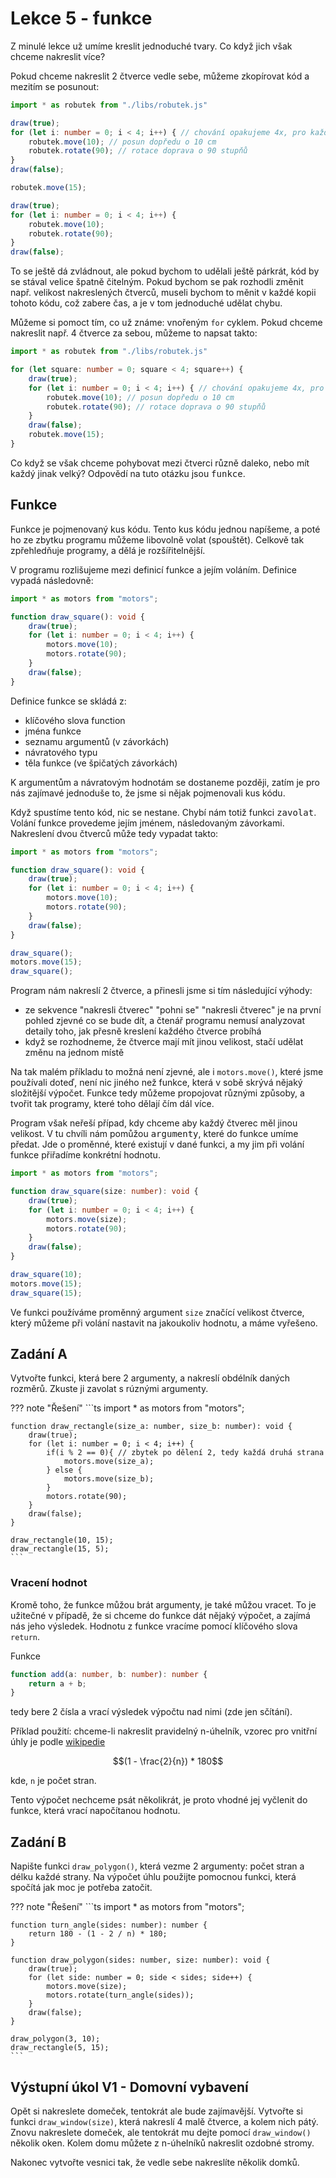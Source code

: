 # Lekce 5 - funkce

Z minulé lekce už umíme kreslit jednoduché tvary. Co když jich však chceme nakreslit více?

Pokud chceme nakreslit 2 čtverce vedle sebe, můžeme zkopírovat kód a mezitím se posunout:

```ts
import * as robutek from "./libs/robutek.js"

draw(true);
for (let i: number = 0; i < 4; i++) { // chování opakujeme 4x, pro každou stěnu čtverce
    robutek.move(10); // posun dopředu o 10 cm
    robutek.rotate(90); // rotace doprava o 90 stupňů
}
draw(false);

robutek.move(15);

draw(true);
for (let i: number = 0; i < 4; i++) {
    robutek.move(10);
    robutek.rotate(90);
}
draw(false);
``` 

To se ještě dá zvládnout, ale pokud bychom to udělali ještě párkrát, kód by se stával velice špatně čitelným.
Pokud bychom se pak rozhodli změnit např. velikost nakreslených čtverců, museli bychom to měnit v každé kopii tohoto kódu, což zabere čas, a je v tom jednoduché udělat chybu.

Můžeme si pomoct tím, co už známe: vnořeným `for` cyklem. Pokud chceme nakreslit např. 4 čtverce za sebou, můžeme to napsat takto:

```ts
import * as robutek from "./libs/robutek.js"

for (let square: number = 0; square < 4; square++) {
    draw(true);
    for (let i: number = 0; i < 4; i++) { // chování opakujeme 4x, pro každou stěnu čtverce
        robutek.move(10); // posun dopředu o 10 cm
        robutek.rotate(90); // rotace doprava o 90 stupňů
    }
    draw(false);
    robutek.move(15);
}

```

Co když se však chceme pohybovat mezi čtverci různě daleko, nebo mít každý jinak velký? Odpovědí na tuto otázku jsou <tt>funkce</tt>.

## Funkce

Funkce je pojmenovaný kus kódu. Tento kus kódu jednou napíšeme, a poté ho ze zbytku programu můžeme libovolně volat (spouštět). Celkově tak zpřehledňuje programy, a dělá je rozšířitelnější.

V programu rozlišujeme mezi definicí funkce a jejím voláním. Definice vypadá následovně:

```ts
import * as motors from "motors";

function draw_square(): void {
    draw(true);
    for (let i: number = 0; i < 4; i++) {
        motors.move(10);
        motors.rotate(90);
    }
    draw(false);
}
```

Definice funkce se skládá z:
- klíčového slova function
- jména funkce
- seznamu argumentů (v závorkách)
- návratového typu
- těla funkce (ve špičatých závorkách)

K argumentům a návratovým hodnotám se dostaneme později, zatím je pro nás zajímavé jednoduše to, že jsme si nějak pojmenovali kus kódu.

Když spustíme tento kód, nic se nestane. Chybí nám totiž funkci <tt>zavolat</tt>. Volání funkce provedeme jejím jménem, následovaným závorkami. Nakreslení dvou čtverců může tedy vypadat takto:

```ts
import * as motors from "motors";

function draw_square(): void {
    draw(true);
    for (let i: number = 0; i < 4; i++) {
        motors.move(10);
        motors.rotate(90);
    }
    draw(false);
}

draw_square();
motors.move(15);
draw_square();
```

Program nám nakreslí 2 čtverce, a přinesli jsme si tím následující výhody:
- ze sekvence "nakresli čtverec" "pohni se" "nakresli čtverec" je na první pohled zjevné co se bude dít, a čtenář programu nemusí analyzovat detaily toho, jak přesně kreslení každého čtverce probíhá
- když se rozhodneme, že čtverce mají mít jinou velikost, stačí udělat změnu na jednom místě

Na tak malém příkladu to možná není zjevné, ale i `motors.move()`, které jsme používali doteď, není nic jiného než funkce, která v sobě skrývá nějaký složitější výpočet. Funkce tedy můžeme propojovat různými způsoby, a tvořit tak programy, které toho dělají čím dál více.

Program však neřeší případ, kdy chceme aby každý čtverec měl jinou velikost. V tu chvíli nám pomůžou <tt>argumenty</tt>, které do funkce umíme předat. Jde o proměnné, které existují v dané funkci, a my jim při volání funkce přiřadíme konkrétní hodnotu.

```ts
import * as motors from "motors";

function draw_square(size: number): void {
    draw(true);
    for (let i: number = 0; i < 4; i++) {
        motors.move(size);
        motors.rotate(90);
    }
    draw(false);
}

draw_square(10);
motors.move(15);
draw_square(15);
```

Ve funkci používáme proměnný argument `size` značící velikost čtverce, který můžeme při volání nastavit na jakoukoliv hodnotu, a máme vyřešeno.

## Zadání A

Vytvořte funkci, která bere 2 argumenty, a nakreslí obdélník daných rozměrů. Zkuste ji zavolat s rúznými argumenty.

??? note "Řešení"
    ```ts
    import * as motors from "motors";

    function draw_rectangle(size_a: number, size_b: number): void {
        draw(true);
        for (let i: number = 0; i < 4; i++) {
            if(i % 2 == 0){ // zbytek po dělení 2, tedy každá druhá strana
                motors.move(size_a);
            } else {
                motors.move(size_b);
            }
            motors.rotate(90);
        }
        draw(false);
    }

    draw_rectangle(10, 15);
    draw_rectangle(15, 5);
    ```

### Vracení hodnot

Kromě toho, že funkce můžou brát argumenty, je také můžou vracet. To je užitečné v případě, že si chceme do funkce dát nějaký výpočet, a zajímá nás jeho výsledek. Hodnotu z funkce vracíme pomocí klíčového slova `return`.

Funkce 
```ts
function add(a: number, b: number): number {
    return a + b;
}
```
tedy bere 2 čísla a vrací výsledek výpočtu nad nimi (zde jen sčítání).

Příklad použití: chceme-li nakreslit pravidelný n-úhelník, vzorec pro vnitřní úhly je podle [wikipedie](https://cs.wikipedia.org/wiki/Pravideln%C3%BD_mnoho%C3%BAheln%C3%ADk)

$$(1 - \frac{2}{n}) * 180$$

kde, `n` je počet stran.

Tento výpočet nechceme psát několikrát, je proto vhodné jej vyčlenit do funkce, která vrací napočítanou hodnotu.

## Zadání B

Napište funkci `draw_polygon()`, která vezme 2 argumenty: počet stran a délku každé strany. Na výpočet úhlu použijte pomocnou funkci, která spočítá jak moc je potřeba zatočit.

??? note "Řešení"
    ```ts
    import * as motors from "motors";

    function turn_angle(sides: number): number {
        return 180 - (1 - 2 / n) * 180;
    }
    
    function draw_polygon(sides: number, size: number): void {
        draw(true);
        for (let side: number = 0; side < sides; side++) {
            motors.move(size);
            motors.rotate(turn_angle(sides));
        }
        draw(false);
    }

    draw_polygon(3, 10);
    draw_rectangle(5, 15);
    ```


## Výstupní úkol V1 - Domovní vybavení

Opět si nakreslete domeček, tentokrát ale bude zajímavější.
Vytvořte si funkci `draw_window(size)`, která nakreslí 4 malě čtverce, a kolem nich pátý.
Znovu nakreslete domeček, ale tentokrát mu dejte pomocí `draw_window()` několik oken. Kolem domu můžete z n-úhelníků nakreslit ozdobné stromy.

Nakonec vytvořte vesnici tak, že vedle sebe nakreslíte několik domků.



